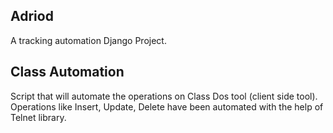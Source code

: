 
## Adriod

A tracking automation Django Project. 


## Class Automation

Script that will automate the operations on Class Dos tool (client side tool). Operations like Insert, Update, Delete have been automated with the help of Telnet library.

